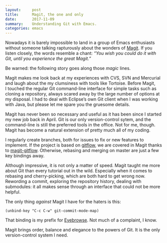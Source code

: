 ```yaml
---
layout:     post
title:      Magit, the one and only
date:       2017-11-09
summary:    Understanding Git with Emacs.
categories: emacs
---
```


Nowadays it is barely impossible to land in a group of Emacs enthusiasts without
someone talking rapturously about the wonders of
[Magit](https://github.com/magit/magit). If you listen closely, the words
resemble a chant: *“You wish you could do it with Git, until you experience the
great Magit.”*

Be warned: the following story goes along those *magic* lines.

Magit makes me look back at my experiences with CVS, SVN and Mercurial and laugh
about the my clumsiness with tools like Tortoise. Before Magit, I touched the
regular Git command-line interface for simple tasks such as cloning a
repository, always scared away by the large number of options at my
disposal. I had to deal with Eclipse’s own Git client when I was working with
Java, but please let me spare you the gruesome details.

Magit has never been so necessary and useful as it has been since I started my
new job back in April. Git is our only version-control sytem, and the
command-line is still the preferred tools in the office. Not for me,
though. Magit has become a natural extension of pretty much all of my coding.

I regularly create branches, both for issues to fix or new features to
implement. If the project is based on
[gitflow](http://nvie.com/posts/a-successful-git-branching-model/), we are
covered in Magit thanks to
[magit-gitflow](https://github.com/jtatarik/magit-gitflow). Otherwise, rebasing
and merging on master are just a few key bindings away.

Although impressive, it is not only a matter of speed. Magit taught me more
about Git than every tutorial out in the wild. Especially when it comes to
rebasing and cherry-picking, which are both hard to get wrong now. Rewording a
commit, exploring the repository history, dealing with submodules: it all makes
sense through an interface that could not be more helpful.

The only thing *against* Magit I have for the haters is this:

``` emacs-lisp
(unbind-key "C-c C-w" git-commit-mode-map)
```

That binding is my prefix for
[Eyebrowse](https://manuel-uberti.github.io/emacs/2017/08/06/eyebrowse/). Not
much of a complaint, I know.

Magit brings order, balance and elegance to the powers of Git. It is the only
version-control system I need.
